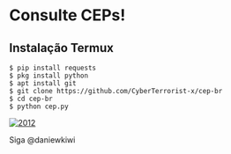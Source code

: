 # Consulte CEPs!

## Instalação Termux 

`$ pip install requests`
<br>
`$ pkg install python `
<br>
`$ apt install git`
<br>
`$ git clone https://github.com/CyberTerrorist-x/cep-br`
<br>
`$ cd cep-br`
<br>
`$ python cep.py`


<a href="https://ibb.co/zFk3jvS"><img src="https://i.ibb.co/r3WBTrZ/2012.jpg" alt="2012" border="0"></a>
<p> Siga @daniewkiwi </p>
